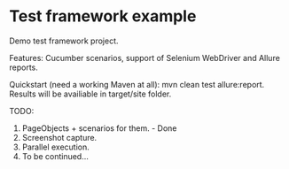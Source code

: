 # Test framework example
Demo test framework project.

Features:
Cucumber scenarios, support of Selenium WebDriver and Allure reports.

Quickstart (need a working Maven at all): mvn clean test allure:report.
Results will be availiable in target/site folder. 

TODO:
1. PageObjects + scenarios for them. - Done
2. Screenshot capture.
3. Parallel execution.
4. To be continued...
